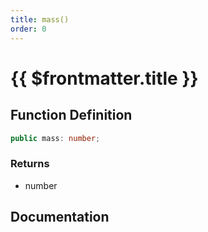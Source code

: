 ```yaml
---
title: mass()
order: 0
---
```


# {{ $frontmatter.title }}

## Function Definition

```ts
public mass: number;
```

### Returns

* number

## Documentation

<!--@include: ./parts/mass.md-->
